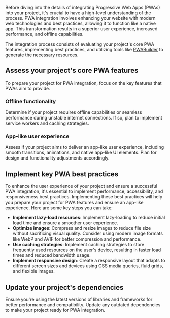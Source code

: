 Before diving into the details of integrating Progressive Web Apps (PWAs) into your project, it's crucial to have a high-level understanding of the process. PWA integration involves enhancing your website with modern web technologies and best practices, allowing it to function like a native app. This transformation results in a superior user experience, increased performance, and offline capabilities.

The integration process consists of evaluating your project's core PWA features, implementing best practices, and utilizing tools like [PWABuilder](https://aka.ms/pwa/mslearn/data) to generate the necessary resources.

## Assess your project's core PWA features

To prepare your project for PWA integration, focus on the key features that PWAs aim to provide.

### Offline functionality

Determine if your project requires offline capabilities or seamless performance during unstable internet connections. If so, plan to implement service workers and caching strategies.

### App-like user experience

Assess if your project aims to deliver an app-like user experience, including smooth transitions, animations, and native app-like UI elements. Plan for design and functionality adjustments accordingly.

## Implement key PWA best practices

To enhance the user experience of your project and ensure a successful PWA integration, it's essential to implement performance, accessibility, and responsiveness best practices. Implementing these best practices will help you prepare your project for PWA features and ensure an app-like experience. Here are some key steps you can take:

- **Implement lazy-load resources**: Implement lazy-loading to reduce initial load time and ensure a smoother user experience.
- **Optimize images**: Compress and resize images to reduce file size without sacrificing visual quality. Consider using modern image formats like WebP and AVIF for better compression and performance.
- **Use caching strategies**: Implement caching strategies to store frequently used resources on the user's device, resulting in faster load times and reduced bandwidth usage.
- **Implement responsive design**: Create a responsive layout that adapts to different screen sizes and devices using CSS media queries, fluid grids, and flexible images.

## Update your project's dependencies

Ensure you're using the latest versions of libraries and frameworks for better performance and compatibility. Update any outdated dependencies to make your project ready for PWA integration.
